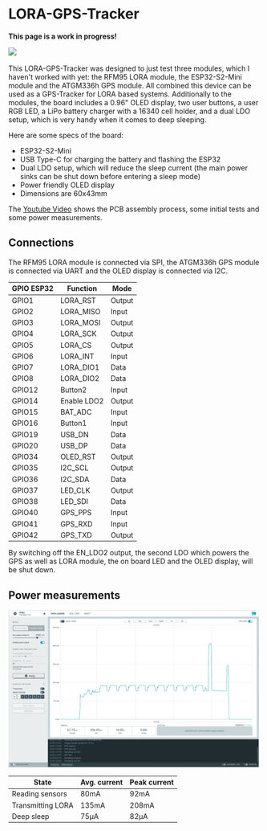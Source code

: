 # LORA-GPS-Tracker

**This page is a work in progress!**

<img src="docs/lora_gps_full.jpg" width="500px"></a>

This LORA-GPS-Tracker was designed to just test three modules, which I haven't worked with yet: the RFM95 LORA module, the ESP32-S2-Mini module and the ATGM336h GPS module. All combined this device can be used as a GPS-Tracker for LORA based systems. Additionally to the modules, the board includes a 0.96" OLED display, two user buttons, a user RGB LED, a LiPo battery charger with a 16340 cell holder, and a dual LDO setup, which is very handy when it comes to deep sleeping.

Here are some specs of the board:
- ESP32-S2-Mini
- USB Type-C for charging the battery and flashing the ESP32
- Dual LDO setup, which will reduce the sleep current (the main power sinks can be shut down before entering a sleep mode)
- Power friendly OLED display
- Dimensions are 60x43mm

The [Youtube Video](https://youtu.be/C7jFupvuy9M) shows the PCB assembly process, some initial tests and some power measurements.


## Connections

The RFM95 LORA module is connected via SPI, the ATGM336h GPS module is connected via UART and the OLED display is connected via I2C.


GPIO ESP32 | Function | Mode
-------- | -------- | --------
GPIO1 | LORA_RST | Output
GPIO2 | LORA_MISO | Input
GPIO3 | LORA_MOSI | Output
GPIO4 | LORA_SCK | Output
GPIO5 | LORA_CS | Output
GPIO6 | LORA_INT | Input
GPIO7 | LORA_DIO1 | Data
GPIO8 | LORA_DIO2 | Data
GPIO12 | Button2 | Input
GPIO14 | Enable LDO2 | Output
GPIO15 | BAT_ADC | Input
GPIO16 | Button1 | Input
GPIO19 | USB_DN | Data
GPIO20 | USB_DP | Data
GPIO34 | OLED_RST | Output
GPIO35 | I2C_SCL | Output
GPIO36 | I2C_SDA | Data
GPIO37 | LED_CLK | Output
GPIO38 | LED_SDI | Data
GPIO40 | GPS_PPS | Input
GPIO41 | GPS_RXD | Input
GPIO42 | GPS_TXD | Output

By switching off the EN_LDO2 output, the second LDO which powers the GPS as well as LORA module, the on board LED and the OLED display, will be shut down.

## Power measurements

<img src="docs/lora_gps_power_meas.png" width="500px"></a>

State | Avg. current | Peak current
-------- | -------- | --------
Reading sensors | 80mA | 92mA
Transmitting LORA | 135mA | 208mA
Deep sleep | 75µA | 82µA
